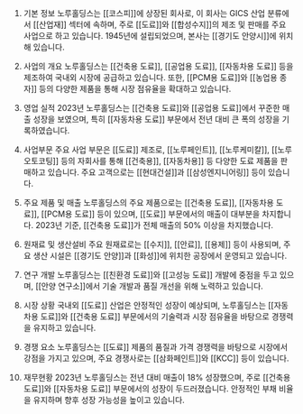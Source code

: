 1. 기본 정보
노루홀딩스는 [[코스피]]에 상장된 회사로, 이 회사는 GICS 산업 분류에서 [[산업재]] 섹터에 속하며, 주로 [[도료]]와 [[합성수지]]의 제조 및 판매를 주요 사업으로 하고 있습니다. 1945년에 설립되었으며, 본사는 [[경기도 안양시]]에 위치해 있습니다.

2. 사업의 개요
노루홀딩스는 [[건축용 도료]], [[공업용 도료]], [[자동차용 도료]] 등을 제조하여 국내외 시장에 공급하고 있습니다. 또한, [[PCM용 도료]]와 [[농업용 종자]] 등의 다양한 제품을 통해 시장 점유율을 확대하고 있습니다.

3. 영업 실적
2023년 노루홀딩스는 [[건축용 도료]]와 [[공업용 도료]]에서 꾸준한 매출 성장을 보였으며, 특히 [[자동차용 도료]] 부문에서 전년 대비 큰 폭의 성장을 기록하였습니다.

4. 사업부문
주요 사업 부문은 [[도료]] 제조로, [[노루페인트]], [[노루케미칼]], [[노루오토코팅]] 등의 자회사를 통해 [[건축용]], [[자동차용]] 등 다양한 도료 제품을 판매하고 있습니다. 주요 고객으로는 [[현대건설]]과 [[삼성엔지니어링]] 등이 있습니다.

5. 주요 제품 및 매출
노루홀딩스의 주요 제품으로는 [[건축용 도료]], [[자동차용 도료]], [[PCM용 도료]] 등이 있으며, [[도료]] 부문에서의 매출이 대부분을 차지합니다. 2023년 기준, [[건축용 도료]]가 전체 매출의 50% 이상을 차지했습니다.

6. 원재료 및 생산설비
주요 원재료로는 [[수지]], [[안료]], [[용제]] 등이 사용되며, 주요 생산 시설은 [[경기도 안양]]과 [[화성]]에 위치한 공장에서 운영되고 있습니다.

7. 연구 개발
노루홀딩스는 [[친환경 도료]]와 [[고성능 도료]] 개발에 중점을 두고 있으며, [[안양 연구소]]에서 기술 개발과 품질 개선을 위해 노력하고 있습니다.

8. 시장 상황
국내외 [[도료]] 산업은 안정적인 성장이 예상되며, 노루홀딩스는 [[자동차용 도료]]와 [[건축용 도료]] 부문에서의 기술력과 시장 점유율을 바탕으로 경쟁력을 유지하고 있습니다.

9. 경쟁 요소
노루홀딩스는 [[도료]] 제품의 품질과 가격 경쟁력을 바탕으로 시장에서 강점을 가지고 있으며, 주요 경쟁사로는 [[삼화페인트]]와 [[KCC]] 등이 있습니다.

10. 재무현황
2023년 노루홀딩스는 전년 대비 매출이 18% 성장했으며, 주로 [[건축용 도료]]와 [[자동차용 도료]] 부문에서의 성장이 두드러졌습니다. 안정적인 부채 비율을 유지하며 향후 성장 가능성을 높이고 있습니다.
